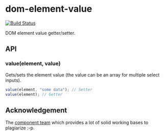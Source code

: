 # dom-element-value

[![Build Status](https://travis-ci.org/crysalead-js/dom-element-value.svg?branch=master)](https://travis-ci.org/crysalead-js/dom-element-value)

DOM element value getter/setter.

## API

### value(element, value)

Gets/sets the element value (the value can be an array for multiple select inputs).

```js
value(element, "some data"); // Setter
value(element); // Getter
```

## Acknowledgement

The [component team](https://github.com/component) which provides a lot of solid working bases to plagiarize :-p.
